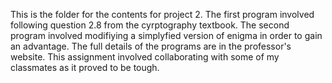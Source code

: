 This is the folder for the contents for project 2. The first program involved following question 2.8 from the cyrptography textbook. The second program involved modifiying a simplyfied version of enigma in order to gain an advantage. The full details of the programs are in the professor's website. This assignment involved collaborating with some of my classmates as it proved to be tough.
